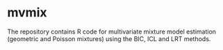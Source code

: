 # mvmix

The repository contains R code for multivariate mixture model estimation (geometric and Poisson mixtures) using the BIC, ICL and LRT methods.
